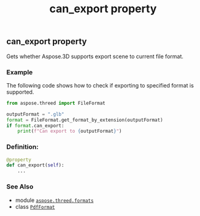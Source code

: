 ﻿---
title: can_export property
second_title: Aspose.3D for Python via .NET API References
description: 
type: docs
weight: 590
url: /aspose.threed.formats/pdfformat/can_export/
is_root: false
---

## can_export property


Gets whether Aspose.3D supports export scene to current file format.

### Example 


The following code shows how to check if exporting to specified format is supported.

```python
from aspose.threed import FileFormat

outputFormat = ".glb"
format = FileFormat.get_format_by_extension(outputFormat)
if format.can_export:
    print(f"Can export to {outputFormat}")

```
### Definition:
```python
@property
def can_export(self):
    ...
```

### See Also
* module [`aspose.threed.formats`](../../)
* class [`PdfFormat`](/3d/python-net/aspose.threed.formats/pdfformat)

